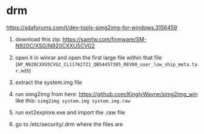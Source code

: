 # drm

https://xdaforums.com/t/dev-tools-simg2img-for-windows.3156459

1. download this zip: https://samfw.com/firmware/SM-N920C/XSG/N920CXXU5CVG2

2. open it in winrar and open the first large file within that file
   (`AP_N920CXXU5CVG2_CL11762721_QB54457305_REV00_user_low_ship_meta.tar.md5`)

3. extract the system.img file

4. run simg2img from here: <https://github.com/KinglyWayne/simg2img_win> like
   this: `simg2img system.img system.img.raw`

5. run ext2explore.exe and import the .raw file

6. go to /etc/security/.drm where the files are
